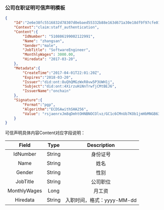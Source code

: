 ### 公司在职证明可信声明模板

```json
{
	"Id":"2e6e38fc5516832d78307d0ebaed55332b88e163d671a30e18df9f97cfe01fb5",
	"Context":"claim:staff_authentication",
	"Content":{
		"IdNumber": "510806199002122991",
		"Name": "zhangsan",
		"Gender":"male",
		"JobTitle": "SoftwareEngineer",
		"MonthlyWages": 3000.00,
		"Hiredata": "2017-03-20",
	},
	"Metadata":{
		"CreateTime":"2017-04-01T22:01:20Z",
		"Expires":"2018-03-20",
		"Issuer":"did:ont:8uQhQMGzWxR8vw5P3UWH1j",
		"Subject":"did:ont:4XirzuHiNnTrwfjCMtBEJ6",
		"IssuerName":"onchain"
	},
	"Signature":{
		"Format":"pgp",
		"Algorithm":"ECDSAwithSHA256",
		"Value": "rsjaenrxJm8qDmhtOHNBNOCOlvz/GC1c6CMnUb7KOb1jmHbMNGB63VXhtKflwSggyu1cVBK14/0t7qELqIrNmQ=="
	}
}
```

可信声明具体内容Content对应字段说明：

| Field     |     Type |   Description   | 
| :--------------: | :--------:| :------: |
|    IdNumber|   String|  身份证号  |
|    Name|   String|  姓名  |
|    Gender|   String| 性别   |
|    JobTitle|   String|  公司职位  |
|    MonthlyWages|   Long|  月工资  |
|    Hiredata|   String|  入职时间，格式：yyyy-MM-dd  |
